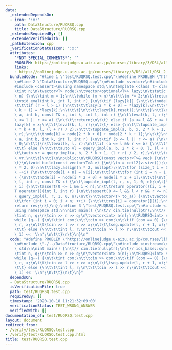 ```yaml
---
data:
  _extendedDependsOn:
  - icon: ':x:'
    path: DataStructure/RUQRSQ.cpp
    title: DataStructure/RUQRSQ.cpp
  _extendedRequiredBy: []
  _extendedVerifiedWith: []
  _pathExtension: cpp
  _verificationStatusIcon: ':x:'
  attributes:
    '*NOT_SPECIAL_COMMENTS*': ''
    PROBLEM: https://onlinejudge.u-aizu.ac.jp/courses/library/3/DSL/all/DSL_2_I
    links:
    - https://onlinejudge.u-aizu.ac.jp/courses/library/3/DSL/all/DSL_2_I
  bundledCode: "#line 1 \"test/RUQRSQ.test.cpp\"\n#define PROBLEM \"https://onlinejudge.u-aizu.ac.jp/courses/library/3/DSL/all/DSL_2_I\"\
    \n#line 2 \"DataStructure/RUQRSQ.cpp\"\n#include <vector>\n#include <optional>\n\
    #include <cassert>\nusing namespace std;\n\ntemplate <class T> class RUQRSQ {\n\
    \tint n;\n\tvector<T> node;\n\tvector<optional<T>> lazy;\n\tstatic int ceil2(int\
    \ n) {\n\t\tint m = 1;\n\t\twhile (m < n)\n\t\t\tm *= 2;\n\t\treturn m;\n\t}\n\
    \tvoid eval(int k, int l, int r) {\n\t\tif (lazy[k]) {\n\t\t\tnode[k] = *lazy[k];\n\
    \t\t\tif (r - l > 1) {\n\t\t\t\tlazy[2 * k + 0] = *lazy[k];\n\t\t\t\tlazy[2 *\
    \ k + 1] = *lazy[k];\n\t\t\t}\n\t\t\tlazy[k].reset();\n\t\t}\n\t}\n\tvoid update_impl(int\
    \ a, int b, const T& x, int k, int l, int r) {\n\t\teval(k, l, r);\n\t\tif (b\
    \ <= l || r <= a) {\n\t\t\treturn;\n\t\t} else if (a <= l && r <= b) {\n\t\t\t\
    lazy[k] = x;\n\t\t\teval(k, l, r);\n\t\t} else {\n\t\t\tupdate_impl(a, b, x, 2\
    \ * k + 0, l, (l + r) / 2);\n\t\t\tupdate_impl(a, b, x, 2 * k + 1, (l + r) / 2,\
    \ r);\n\t\t\tnode[k] = node[2 * k + 0] + node[2 * k + 1];\n\t\t}\n\t}\n\tT query_impl(int\
    \ a, int b, int k, int l, int r) {\n\t\tif (b <= l || r <= a) {\n\t\t\treturn\
    \ 0;\n\t\t}\n\t\teval(k, l, r);\n\t\tif (a <= l && r <= b) {\n\t\t\treturn node[k];\n\
    \t\t} else {\n\t\t\tauto vl = query_impl(a, b, 2 * k + 0, l, (l + r) / 2);\n\t\
    \t\tauto vr = query_impl(a, b, 2 * k + 1, (l + r) / 2, r);\n\t\t\treturn vl +\
    \ vr;\n\t\t}\n\t}\n\npublic:\n\tRUQRSQ(const vector<T>& vec) {\n\t\tbuild(vec);\n\
    \t}\n\tvoid build(const vector<T>& v) {\n\t\tn = ceil2(v.size());\n\t\tnode.assign(n\
    \ * 2, 0);\n\t\tlazy.assign(n * 2, nullopt);\n\t\tfor (size_t i = 0; i < v.size();\
    \ ++i) {\n\t\t\tnode[i + n] = v[i];\n\t\t}\n\t\tfor (int i = n - 1; i > 0; --i)\
    \ {\n\t\t\tnode[i] = node[i * 2 + 0] + node[i * 2 + 1];\n\t\t}\n\t}\n\tvoid update(int\
    \ l, int r, const T& x) {\n\t\tupdate_impl(l, r, x, 1, 0, n);\n\t}\n\tT operator[](int\
    \ i) {\n\t\tassert(0 <= i && i < n);\n\t\treturn operator()(i, i + 1);\n\t}\n\t\
    T operator()(int l, int r) {\n\t\tassert(0 <= l && l < r && r <= n);\n\t\treturn\
    \ query_impl(l, r, 1, 0, n);\n\t}\n\tvector<T> to_a() {\n\t\tvector<T> res(n);\n\
    \t\tfor (int i = 0; i < n; ++i) {\n\t\t\tres[i] = operator[](i);\n\t\t}\n\t\t\
    return res;\n\t}\n};\n#line 3 \"test/RUQRSQ.test.cpp\"\n#include <iostream>\n\
    using namespace std;\n\nint main() {\n\t// cin.tie(nullptr);\n\t// ios_base::sync_with_stdio(false);\n\
    \tint n, q;\n\tcin >> n >> q;\n\tvector<int> a(n);\n\tRUQRSQ<int> seg(a);\n\t\
    while (q--) {\n\t\tint com;\n\t\tcin >> com;\n\t\tif (com == 0) {\n\t\t\tint l,\
    \ r, x;\n\t\t\tcin >> l >> r >> x;\n\t\t\tseg.update(l, r + 1, x);\n\t\t\tdump(seg.to_a());\n\
    \t\t} else {\n\t\t\tint l, r;\n\t\t\tcin >> l >> r;\n\t\t\tcout << seg(l, r +\
    \ 1) << '\\n';\n\t\t}\n\t}\n}\n"
  code: "#define PROBLEM \"https://onlinejudge.u-aizu.ac.jp/courses/library/3/DSL/all/DSL_2_I\"\
    \n#include \"./../DataStructure/RUQRSQ.cpp\"\n#include <iostream>\nusing namespace\
    \ std;\n\nint main() {\n\t// cin.tie(nullptr);\n\t// ios_base::sync_with_stdio(false);\n\
    \tint n, q;\n\tcin >> n >> q;\n\tvector<int> a(n);\n\tRUQRSQ<int> seg(a);\n\t\
    while (q--) {\n\t\tint com;\n\t\tcin >> com;\n\t\tif (com == 0) {\n\t\t\tint l,\
    \ r, x;\n\t\t\tcin >> l >> r >> x;\n\t\t\tseg.update(l, r + 1, x);\n\t\t\tdump(seg.to_a());\n\
    \t\t} else {\n\t\t\tint l, r;\n\t\t\tcin >> l >> r;\n\t\t\tcout << seg(l, r +\
    \ 1) << '\\n';\n\t\t}\n\t}\n}"
  dependsOn:
  - DataStructure/RUQRSQ.cpp
  isVerificationFile: true
  path: test/RUQRSQ.test.cpp
  requiredBy: []
  timestamp: '2020-10-18 11:21:32+09:00'
  verificationStatus: TEST_WRONG_ANSWER
  verifiedWith: []
documentation_of: test/RUQRSQ.test.cpp
layout: document
redirect_from:
- /verify/test/RUQRSQ.test.cpp
- /verify/test/RUQRSQ.test.cpp.html
title: test/RUQRSQ.test.cpp
---
```

